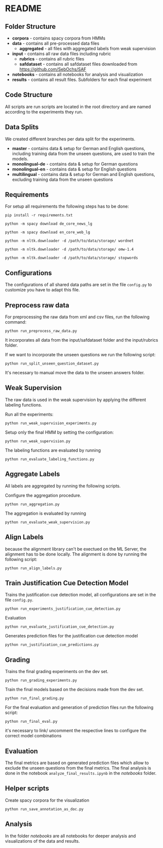 # README

## Folder Structure

- **corpora** - contains spacy corpora from HMMs
- **data** - contains all pre-processed data files
  - **aggregated** - all files with aggregated labels from weak supervision
- **input** - contains all raw data files including rubric
  - **rubrics** - contains all rubric files
  - **safdataset** - contains all safdataset files downloaded from https://github.com/SebOchs/SAF
- **notebooks** - contains all notebooks for analysis and visualization
- **results** - contains all result files. Subfolders for each final experiment

## Code Structure

All scripts are  run scripts are located in the root directory and are named according to the experiments they run.

## Data Splits 

We created different branches per data split for the experiments.

- **master** - contains data & setup for German and English questions, including training data from the
unseen questions, are used to train the models.
- **monolingual-de** - contains data & setup for German questions
- **monolingual-en** - contains data & setup for English questions
- **multilingual** - contains data & setup for German and English questions, excluding training data from the unseen questions

## Requirements
For setup all requirements the following steps has to be done:

`pip install -r requirements.txt`

`python -m spacy download de_core_news_lg`

`python -m spacy download en_core_web_lg`

`python -m nltk.downloader -d /path/to/data/storage/ wordnet`

`python -m nltk.downloader -d /path/to/data/storage/ omw-1.4`

`python -m nltk.downloader -d /path/to/data/storage/ stopwords`


## Configurations
The configurations of all shared data paths are set in the file `config.py` to customize you have to adapt this file.

## Preprocess raw data
For preprocessing the raw data from xml and csv files, run the following command:

`python run_preprocess_raw_data.py`

It incorporates all data from the input/safdataset folder and the input/rubrics folder.

If we want to incorporate the unseen questions we run the following script:

`python run_split_unseen_question_dataset.py`

It's necessary to manual move the data to the unseen answers folder.


## Weak Supervision
The raw data is used in the weak supervision by applying the different labeling functions. 

Run all the experiments:

`python run_weak_supervision_experiments.py`

Setup only the final HMM by setting the configuration: 

`python run_weak_supervision.py`


The labeling functions are evaluated by running

`python run_evaluate_labeling_functions.py`


## Aggregate Labels
All labels are aggregated by running the following scripts.

Configure the aggregation procedure.

`python run_aggregation.py`

The aggregation is evaluated by running

`python run_evaluate_weak_supervision.py`

## Align Labels
because the alignment library can't be exectued on the ML Server, the alignment has to be done locally.
The alignment is done by running the following script:

`python run_align_labels.py`


## Train Justification Cue Detection Model
Trains the justification cue detection model, 
all configurations are set in the file `config.py`.

`python run_experiments_justification_cue_detection.py`

Evaluation

`python run_evaluate_justification_cue_detection.py`

Generates prediction files for the justification cue detection model

`python run_justification_cue_predictions.py`

## Grading
Trains the final grading experiments on the dev set.

`python run_grading_experiments.py`

Train the final models based on the decisions made from the dev set.

`python run_final_grading.py`

For the final evaluation and generation of prediction files run the following script:

`python run_final_eval.py`

it's necessary to link/ uncomment the respective lines to configure the correct model combinations

## Evaluation

The final metrics are based on generated prediction files which allow to exclude the unseen questions from the final metrics.
The final analysis is done in the notebook `analyze_final_results.ipynb` in the *notebooks* folder.

## Helper scripts

Create spacy corpora for the visualization

`python run_save_annotation_as_doc.py`

## Analysis

In the folder *notebooks* are all notebooks for deeper analysis and visualizations of the data and results.